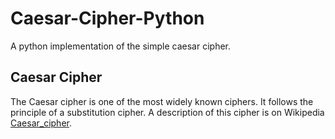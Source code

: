 # Caesar-Cipher-Python

A python implementation of the simple caesar cipher.

## Caesar Cipher

The Caesar cipher is one of the most widely known ciphers. It follows the principle of a substitution cipher. A description of this cipher is on Wikipedia [Caesar_cipher](https://en.wikipedia.org/wiki/Caesar_cipher).
